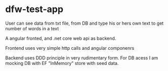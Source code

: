 # dfw-test-app

User can see data from txt file, from DB and type his or hers own text to get number of words in a text

A angular fronted, and .net core web api as backend.

Frontend uses very simple http calls and angular componenrs

Backend uses DDD principle in very rudimentary form. 
For DB acess I am mocking DB with EF "InMemory" store with seed data.
